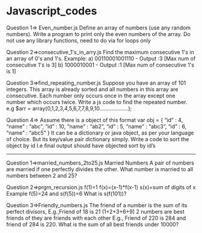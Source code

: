 # Javascript_codes
Question 1=> Even_number.js
Define an array of numbers (use any random numbers). 
Write a program to print only the even numbers of the array. 
Do not use any library functions, need to do via for loops only

Question 2=>consecutive_1's_in_arry.js
Find the maximum consecutive 1's in an array of 0's and 1's.
Example:
a) 00110001001110 - Output :3 [Max num of consecutive 1's is 3]
b) 1000010001 - Output :1 [Max num of consecutive 1's is 1]

Question 3=>find_repeating_number.js
Suppose you have an array of 101 integers. 
This array is already sorted and all numbers in this array are consecutive. 
Each number only occurs once in the array except one number which occurs twice.
Write a js code to find the repeated number.
e.g $arr = array(0,1,2,3,4,5,6,7,7,8,9,10...................);

Question 4=>
Assume there is a object of this format 
var obj = {
 “id” : 4, “name” : “abc”,
 “id” : 10, “name” : “ab2”,
 “id” : 5, “name” : “abc3”,
 “id” : 6, “name” : “abc5”
}
It can be a dictionary or java object, as per your language of choice. But its key/value pair dictionary simply.
Write a code to sort the object by id 
I.e final output should have objected sort by id’s
_____________________________________________________________________________________________________________________________________________________

Question 1=>married_numbers_2to25.js
Married Numbers
A pair of numbers are married if one perfectly divides the other.
What number is married to all numbers between 2 and 25?

Question 2=>prgm_recursion.js
f(1)=1
f(x)=(x-1)*f(x-1)
s(x)=sum of digits of x
Example f(5)=24 and s(f(5))=6
What is s(f(101))?

Question 3=>Friendly_numbers.js
The friend of a number is the sum of its perfect divisors, E.g.,Friend of 18 is 21 (1+2+3+6+9)
2 numbers are best friends of they are friends with each other E.g., Friend of 220 is 284 and friend of 284 is 220.
What is the sum of all best friends under 10000?
